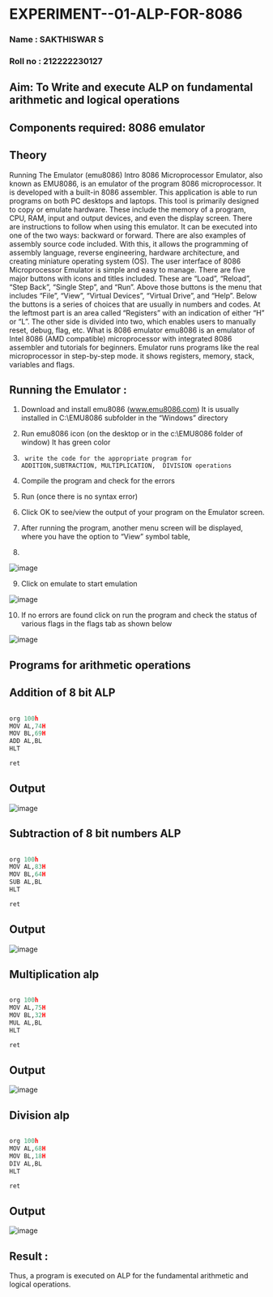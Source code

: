 # EXPERIMENT--01-ALP-FOR-8086
### Name : SAKTHISWAR S
### Roll no : 212222230127





## Aim: To Write and execute ALP on fundamental arithmetic and logical operations
## Components required: 8086  emulator 
## Theory 
Running The Emulator (emu8086) Intro 8086 Microprocessor Emulator, also known as EMU8086, is an emulator of the program 8086 microprocessor. It is developed with a built-in 8086 assembler. This application is able to run programs on both PC desktops and laptops. This tool is primarily designed to copy or emulate hardware. These include the memory of a program, CPU, RAM, input and output devices, and even the display screen. There are instructions to follow when using this emulator. It can be executed into one of the two ways: backward or forward. There are also examples of assembly source code included. With this, it allows the programming of assembly language, reverse engineering, hardware architecture, and creating miniature operating system (OS). The user interface of 8086 Microprocessor Emulator is simple and easy to manage. There are five major buttons with icons and titles included. These are “Load”, “Reload”, “Step Back”, “Single Step”, and “Run”. Above those buttons is the menu that includes “File”, “View”, “Virtual Devices”, “Virtual Drive”, and “Help”. Below the buttons is a series of choices that are usually in numbers and codes. At the leftmost part is an area called “Registers” with an indication of either “H” or “L”. The other side is divided into two, which enables users to manually reset, debug, flag, etc. What is 8086 emulator emu8086 is an emulator of Intel 8086 (AMD compatible) microprocessor with integrated 8086 assembler and tutorials for beginners. Emulator runs programs like the real microprocessor in step-by-step mode. it shows registers, memory, stack, variables and flags.


 ## Running the Emulator :
1.	Download and install emu8086 (www.emu8086.com) It is usually installed in C:\EMU8086 subfolder in the “Windows” directory
2.	  Run  emu8086 icon (on the desktop or in the c:\EMU8086 folder of window) It has green color 
 
 
3.		write the code for the appropriate program for ADDITION,SUBTRACTION, MULTIPLICATION,  DIVISION operations 

4.	 Compile the program and check for the errors 
5.	Run (once there is no syntax error) 

6.	Click OK to see/view the output of your program on the Emulator screen. 


7.	After running the program, another menu screen will be displayed, where you have the option to “View” symbol table,
8.	 


![image](https://user-images.githubusercontent.com/36288975/189273263-d65baae9-4b8f-4723-afb3-c0ffa4052b04.png)











9.	Click on emulate to start emulation 








![image](https://user-images.githubusercontent.com/36288975/189273273-9bb36ec1-e2e8-4892-8d35-37707332bfdc.png)








10.	If no errors are found click on run the program and check the status of various flags in the flags tab as shown below 






![image](https://user-images.githubusercontent.com/36288975/189273277-113a2a33-4a40-4ff8-95a5-ecd3a1f504fe.png)







## Programs for arithmetic  operations

## Addition  of 8 bit ALP 
```python

org 100h
MOV AL,74H
MOV BL,69H
ADD AL,BL
HLT

ret
```



## Output  

![image](https://github.com/SAKTHISWAR/EXPERIMENT--01-ALP-FOR-8086/blob/main/add%20.png)
 
## Subtraction   of 8 bit numbers  ALP 

```python

org 100h
MOV AL,83H
MOV BL,64H
SUB AL,BL
HLT

ret
```
 
## Output  
![image](https://github.com/SAKTHISWAR/EXPERIMENT--01-ALP-FOR-8086/blob/main/SUB.png)

## Multiplication alp 

```python

org 100h
MOV AL,75H
MOV BL,32H
MUL AL,BL
HLT

ret
```
 ## Output  
 ![image](https://github.com/SAKTHISWAR/EXPERIMENT--01-ALP-FOR-8086/blob/main/MUL.png)


## Division alp 

```python

org 100h
MOV AL,68H
MOV BL,18H
DIV AL,BL
HLT

ret
```

## Output  
![image](https://github.com/SAKTHISWAR/EXPERIMENT--01-ALP-FOR-8086/blob/main/DIV.png)


## Result :
Thus, a program is executed on ALP for the fundamental arithmetic and logical operations.


 








